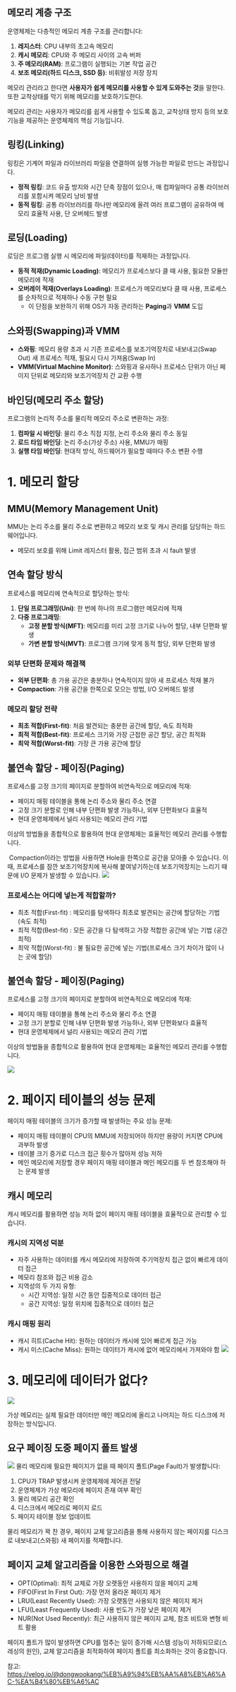 
## 메모리 계층 구조

운영체제는 다층적인 메모리 계층 구조를 관리합니다:

1. **레지스터**: CPU 내부의 초고속 메모리
2. **캐시 메모리**: CPU와 주 메모리 사이의 고속 버퍼
3. **주 메모리(RAM)**: 프로그램이 실행되는 기본 작업 공간
4. **보조 메모리(하드 디스크, SSD 등)**: 비휘발성 저장 장치


메모리 관리라고 한다면 **사용자가 쉽게 메모리를 사용할 수 있게 도와주는 것**을 말한다.
또한 교착상태를 막기 위해 메모리를 보호하기도한다. 

메모리 관리는 사용자가 메모리를 쉽게 사용할 수 있도록 돕고, 교착상태 방지 등의 보호 기능을 제공하는 운영체제의 핵심 기능입니다.

## 링킹(Linking)

링킹은 기계어 파일과 라이브러리 파일을 연결하여 실행 가능한 파일로 만드는 과정입니다.

- **정적 링킹**: 코드 유출 방지와 시간 단축 장점이 있으나, 매 컴파일마다 공통 라이브러리를 포함시켜 메모리 낭비 발생
- **동적 링킹**: 공통 라이브러리를 하나만 메모리에 올려 여러 프로그램이 공유하여 메모리 효율적 사용, 단 오버헤드 발생

## 로딩(Loading)

로딩은 프로그램 실행 시 메모리에 파일(데이터)를 적재하는 과정입니다.

- **동적 적재(Dynamic Loading)**: 메모리가 프로세스보다 클 때 사용, 필요한 모듈만 메모리에 적재
- **오버레이 적재(Overlays Loading)**: 프로세스가 메모리보다 클 때 사용, 프로세스를 순차적으로 적재하나 수동 구현 필요
    - 이 단점을 보완하기 위해 OS가 자동 관리하는 **Paging**과 **VMM** 도입

## 스와핑(Swapping)과 VMM

- **스와핑**: 메모리 용량 초과 시 기존 프로세스를 보조기억장치로 내보내고(Swap Out) 새 프로세스 적재, 필요시 다시 가져옴(Swap In)
- **VMM(Virtual Machine Monitor)**: 스와핑과 유사하나 프로세스 단위가 아닌 페이지 단위로 메모리와 보조기억장치 간 교환 수행

## 바인딩(메모리 주소 할당)

프로그램의 논리적 주소를 물리적 메모리 주소로 변환하는 과정:

1. **컴파일 시 바인딩**: 물리 주소 직접 지정, 논리 주소와 물리 주소 동일
2. **로드 타임 바인딩**: 논리 주소(가상 주소) 사용, MMU가 매핑
3. **실행 타임 바인딩**: 현대적 방식, 하드웨어가 필요할 때마다 주소 변환 수행


# 1. 메모리 할당 
## MMU(Memory Management Unit)

MMU는 논리 주소를 물리 주소로 변환하고 메모리 보호 및 캐시 관리를 담당하는 하드웨어입니다.

- 메모리 보호를 위해 Limit 레지스터 활용, 접근 범위 초과 시 fault 발생

## 연속 할당 방식

프로세스를 메모리에 연속적으로 할당하는 방식:

1. **단일 프로그래밍(Uni)**: 한 번에 하나의 프로그램만 메모리에 적재
2. **다중 프로그래밍**:
    - **고정 분할 방식(MFT)**: 메모리를 미리 고정 크기로 나누어 할당, 내부 단편화 발생
    - **가변 분할 방식(MVT)**: 프로그램 크기에 맞게 동적 할당, 외부 단편화 발생

### 외부 단편화 문제와 해결책

- **외부 단편화**: 총 가용 공간은 충분하나 연속적이지 않아 새 프로세스 적재 불가
- **Compaction**: 가용 공간을 한쪽으로 모으는 방법, I/O 오버헤드 발생

### 메모리 할당 전략

- **최초 적합(First-fit)**: 처음 발견되는 충분한 공간에 할당, 속도 최적화
- **최적 적합(Best-fit)**: 프로세스 크기와 가장 근접한 공간 할당, 공간 최적화
- **최악 적합(Worst-fit)**: 가장 큰 가용 공간에 할당

## 불연속 할당 - 페이징(Paging)

프로세스를 고정 크기의 페이지로 분할하여 비연속적으로 메모리에 적재:

- 페이지 매핑 테이블을 통해 논리 주소와 물리 주소 연결
- 고정 크기 분할로 인해 내부 단편화 발생 가능하나, 외부 단편화보다 효율적
- 현대 운영체제에서 널리 사용되는 메모리 관리 기법

이상의 방법들을 종합적으로 활용하여 현대 운영체제는 효율적인 메모리 관리를 수행합니다.

 Compaction이라는 방법을 사용하면 Hole을 한쪽으로 공간을 모아줄 수 있습니다. 이때, 프로세스를 잠깐 보조기억장치에 복사해 붙여넣기하는데 보조기억장치는 느리기 때문에 I/O 문제가 발생할 수 있습니다.
![](https://i.imgur.com/ZIRY8fh.png)
### 프로세스는 어디에 넣는게 적합할까?

- 최초 적합(First-fit) : 메모리를 탐색하다 최초로 발견되는 공간에 할당하는 기법 (속도 최적)
- 최적 적합(Best-fit) : 모든 공간을 다 탐색하고 가장 적합한 공간에 넣는 기법 (공간 최적)
- 최악 적합(Worst-fit) : 불 필요한 공간에 넣는 기법(프로세스 크기 차이가 많이 나는 곳에 할당)



## 불연속 할당 - 페이징(Paging)

프로세스를 고정 크기의 페이지로 분할하여 비연속적으로 메모리에 적재:

- 페이지 매핑 테이블을 통해 논리 주소와 물리 주소 연결
- 고정 크기 분할로 인해 내부 단편화 발생 가능하나, 외부 단편화보다 효율적
- 현대 운영체제에서 널리 사용되는 메모리 관리 기법

이상의 방법들을 종합적으로 활용하여 현대 운영체제는 효율적인 메모리 관리를 수행합니다.

![](https://i.imgur.com/xzIMgzG.png)





# 2. 페이지 테이블의 성능 문제

페이지 매핑 테이블의 크기가 증가할 때 발생하는 주요 성능 문제:

- 페이지 매핑 테이블이 CPU의 MMU에 저장되어야 하지만 용량이 커지면 CPU에 과부하 발생
- 테이블 크기 증가로 디스크 접근 횟수가 많아져 성능 저하
- 메인 메모리에 저장할 경우 페이지 매핑 테이블과 메인 메모리를 두 번 참조해야 하는 문제 발생

## 캐시 메모리

캐시 메모리를 활용하면 성능 저하 없이 페이지 매핑 테이블을 효율적으로 관리할 수 있습니다.

### 캐시의 지역성 덕분

- 자주 사용하는 데이터를 캐시 메모리에 저장하여 주기억장치 접근 없이 빠르게 데이터 접근
- 메모리 참조와 접근 비용 감소
- 지역성의 두 가지 유형:
    - 시간 지역성: 일정 시간 동안 집중적으로 데이터 접근
    - 공간 지역성: 일정 위치에 집중적으로 데이터 접근

### 캐시 매핑 원리

- 캐시 히트(Cache Hit): 원하는 데이터가 캐시에 있어 빠르게 접근 가능
- 캐시 미스(Cache Miss): 원하는 데이터가 캐시에 없어 메모리에서 가져와야 함
![](https://velog.velcdn.com/images/dongwookang/post/0583d2a0-8f4a-4296-b4aa-64477dc3cd26/image.png)


# 3. 메모리에 데이터가 없다?

![](https://velog.velcdn.com/images/dongwookang/post/e64f8750-cfca-41ce-a452-6b91924936c1/image.png)

가상 메모리는 실제 필요한 데이터만 메인 메모리에 올리고 나머지는 하드 디스크에 저장하는 방식입니다.

## 요구 페이징 도중 페이지 폴트 발생
![](https://velog.velcdn.com/images/dongwookang/post/ada7f1e6-fb14-4a7c-bf84-53aba53ac3e3/image.png)
물리 메모리에 필요한 페이지가 없을 때 페이지 폴트(Page Fault)가 발생합니다:

1. CPU가 TRAP 발생시켜 운영체제에 제어권 전달
2. 운영체제가 가상 메모리에 페이지 존재 여부 확인
3. 물리 메모리 공간 확인
4. 디스크에서 메모리로 페이지 로드
5. 페이지 테이블 정보 업데이트

물리 메모리가 꽉 찬 경우, 페이지 교체 알고리즘을 통해 사용하지 않는 페이지를 디스크로 내보내고(스와핑) 새 페이지를 적재합니다.

## 페이지 교체 알고리즘을 이용한 스와핑으로 해결

- OPT(Optimal): 최적 교체로 가장 오랫동안 사용하지 않을 페이지 교체
- FIFO(First In First Out): 가장 먼저 올라온 페이지 제거
- LRU(Least Recently Used): 가장 오랫동안 사용되지 않은 페이지 제거
- LFU(Least Frequently Used): 사용 빈도가 가장 낮은 페이지 제거
- NUR(Not Used Recently): 최근 사용하지 않은 페이지 교체, 참조 비트와 변형 비트 활용

페이지 폴트가 많이 발생하면 CPU를 멈추는 일이 증가해 시스템 성능이 저하되므로(스레싱의 원인), 교체 알고리즘을 최적화하여 페이지 폴트를 최소화하는 것이 중요합니다.




참고: https://velog.io/@dongwookang/%EB%A9%94%EB%AA%A8%EB%A6%AC-%EA%B4%80%EB%A6%AC